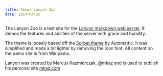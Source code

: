 ```yaml
---
title: About Lanyon Zoo
date: 2014-04-26
---
```


The Lanyon Zoo is a test site for the [Lanyon markdown web
server](https://github.com/mkaz/lanyon). It demos the features and abilities of
the server with grace and humility. 

The theme is loosely based off the [Sorbet
theme](http://theme.wordpress.com/themes/sorbet/) by Automattic. It was
simplified and made a bit lighter by removing the icon font. All content on the
demo site is from Wikipedia.

Lanyon was created by Marcus Kazmierczak, [@mkaz](http://twitter.com/mkaz) and is used to
publish his personal site [mkaz.com](http://mkaz.com/)
